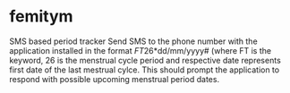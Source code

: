 # femitym
SMS based period tracker
Send SMS to the phone number with the application installed in the format  *FT*26*dd/mm/yyyy# (where FT is the keyword, 26 is the
menstrual cycle period and respective date represents first date of the last mestrual cylce. 
This should prompt the application to respond with possible upcoming menstrual period dates.
